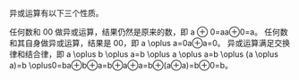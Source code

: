 异或运算有以下三个性质。

任何数和 00 做异或运算，结果仍然是原来的数，即 a ⊕ 0=aa⊕0=a。
任何数和其自身做异或运算，结果是 00，即 a \oplus a=0a⊕a=0。
异或运算满足交换律和结合律，即 a \oplus b \oplus a=b \oplus a \oplus a=b \oplus (a \oplus a)=b \oplus0=ba⊕b⊕a=b⊕a⊕a=b⊕(a⊕a)=b⊕0=b。
